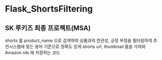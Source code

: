 # Flask_ShortsFiltering

## SK 루키즈 최종 프로젝트(MSA)
shorts 를 product_name 으로 검색하여 상품과의 연관성, 긍정 부정을 필터링하여 추천시스템에 맞는 용어 기준으로 정확도 있게 shorts url, thumbnail 들을 가져와 Amazon rds 에 저장하는 코드 
